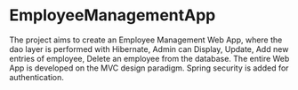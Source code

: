 # EmployeeManagementApp

The project aims to create an Employee Management Web App, where the dao layer is performed with Hibernate, Admin can Display, Update, Add new entries of employee, Delete an employee from the database. The entire Web App is developed on the MVC design paradigm. Spring security is added for authentication.
